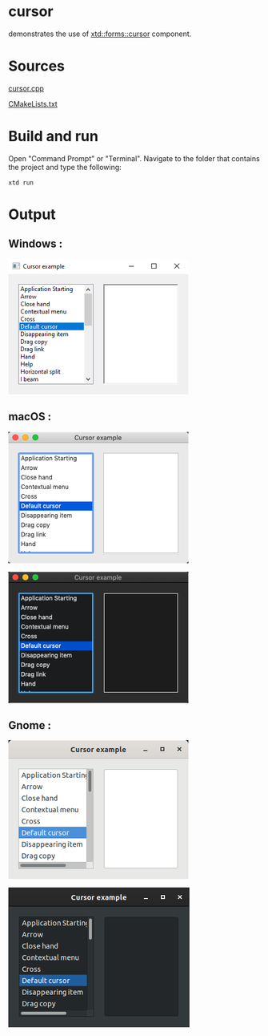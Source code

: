 # cursor

demonstrates the use of [xtd::forms::cursor](../../../xtd.forms/include/xtd/forms/cursor.hpp) component.

# Sources

[cursor.cpp](cursor.cpp)

[CMakeLists.txt](CMakeLists.txt)

# Build and run

Open "Command Prompt" or "Terminal". Navigate to the folder that contains the project and type the following:

```shell
xtd run
```

# Output

## Windows :

![Screenshot](../../../docs/pictures/examples/cursor_w.png)

## macOS :

![Screenshot](../../../docs/pictures/examples/cursor_m.png)

![Screenshot](../../../docs/pictures/examples/cursor_md.png)

## Gnome :

![Screenshot](../../../docs/pictures/examples/cursor_g.png)

![Screenshot](../../../docs/pictures/examples/cursor_gd.png)
